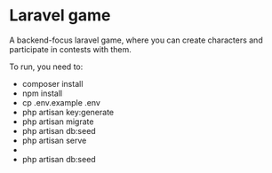 # Laravel game

A backend-focus laravel game, where you can create characters and participate in contests with them.

To run, you need to:
<ul>
    <li>
        composer install
    </li>
    <li>
        npm install
    </li>
    <li>
        cp .env.example .env
    </li>
    <li>
        php artisan key:generate
    </li>
    <li>
        php artisan migrate
    </li>
    <li>
        php artisan db:seed
    </li>
    <li>
        php artisan serve
    </li>
    <li>
        <li>
        php artisan db:seed
    </li>
    </li>
</ul>











